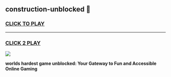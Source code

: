 
## construction-unblocked 👋
<h3>
<a href="https://premium.freeplayer.one?title=construction-unblocked&ref=14F">CLICK TO PLAY</a></h3>
<hr>

<h3>
<a href="https://premium.freeplayer.one?title=construction-unblocked&ref=14F">CLICK 2 PLAY</a>
  
</h3>

<a href="https://premium.freeplayer.one?title=construction-unblocked&ref=12F/"><img src="https://clearcache.store/games.png"></a>


**worlds hardest game unblocked: Your Gateway to Fun and Accessible Online Gaming**
